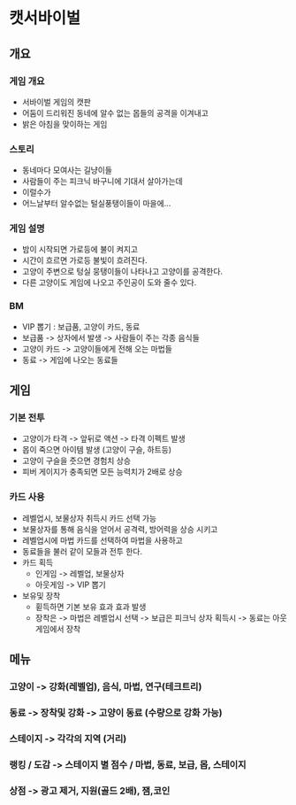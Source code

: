 # 캣서바이벌
## 개요
### 게임 개요
- 서바이벌 게임의 캣판
- 어둠이 드리워진 동네에 알수 없는 몹들의 공격을 이겨내고 
- 밝은 아침을 맞이하는 게임

### 스토리
- 동네마다 모여사는 길냥이들
- 사람들이 주는 피크닉 바구니에 기대서 살아가는데 
- 이럴수가 
- 어느날부터 알수없는 털실풍탱이들이 마을에...

### 게임 설명
- 밤이 시작되면 가로등에 불이 켜지고 
- 시간이 흐르면 가로등 불빛이 흐려진다. 
- 고양이 주변으로 텅실 뭉탱이들이 나타나고 고양이를 공격한다. 
- 다른 고양이도 게임에 나오고 주인공이 도와 줄수 있다. 

### BM
- VIP 뽑기 : 보급품, 고양이 카드, 동료
- 보급품 -> 상자에서 발생 -> 사람들이 주는 각종 음식들
- 고양이 카드 -> 고양이들에게 전해 오는 마법들
- 동료 -> 게임에 나오는 동료들

## 게임
### 기본 전투
- 고양이가 타격 -> 앞뒤로 액션 -> 타격 이펙트 발생
- 몹이 죽으면 아이템 발생 (고양이 구슬, 하트등)
- 고양이 구슬을 줏으면 경험치 상승
- 피버 게이지가 충족되면 모든 능력치가 2배로 상승
 
### 카드 사용 
- 레벨업시, 보물상자 취득시 카드 선택 가능
- 보물상자를 통해 음식을 얻어서 공격력, 방어력을 상승 시키고 
- 레벨업시에 마법 카드를 선택하여 마법을 사용하고 
- 동료들을 불러 같이 모들과 전투 한다. 
- 카드 획득
  - 인게임 -> 레벨업, 보물상자
  - 아웃게임 -> VIP 뽑기 
- 보유및 장착
  - 횓득하면 기본 보유 효과 효과 발생
  - 장착은 -> 마법은 레벨업시 선택 -> 보급은 피크닉 상자 획득시 -> 동료는 아웃 게임에서 장착    

## 메뉴
### 고양이 -> 강화(레벨업), 음식, 마법, 연구(테크트리)
### 동료 -> 장착및 강화 -> 고양이 동료 (수량으로 강화 가능)
### 스테이지 -> 각각의 지역 (거리) 
### 랭킹 / 도감 -> 스테이지 별 점수 / 마법, 동료, 보급, 몹, 스테이지
### 상점 -> 광고 제거, 지원(골드 2배), 잼,코인
